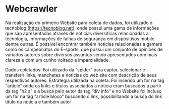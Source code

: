 # Webcrawler
Na realização do primeiro Website para coleta de dados, foi utilizado o tecnoblog 
(https://tecnoblog.net), onde possui uma gama de informações que são apresentadas 
através de noticias diversificas relacionadas a tecnologia, informações de falhas de 
segurança em dispositivos mobile dentre outras. É possível encontrar também noticias 
relacionadas a gamers como os campeonatos do E-sports, que possui um conjunto de 
opiniões de  variados autores sobre diversos assuntos sendo apresentados com mais 
clareza e com um cunho voltado a imparcialidade.  
 
Dados coletados:  Foi utilizado da “spider” para captar, selecionar e transferir links, 
manchetes e noticias do web site com descrição de seus respectivos autores. 
Estratégia utilizada na coleta: Foi inserido um for na tag “article” onde os links e 
títulos associados a noticia eram buscados a partir da tag “h2 a”  e a busca pelo autor da 
tag “div info”  e no Website foi incluso um for na tag “article bloco” buscando o link, 
possibilitando a busca  do link titulo da notícia e também autor  
